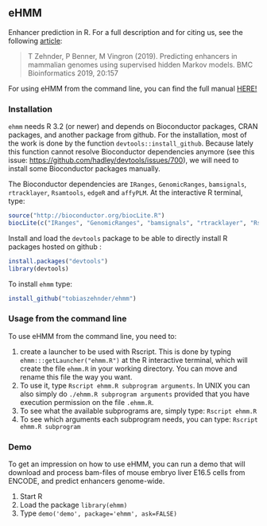 ## eHMM

Enhancer prediction in R. For a full description and for citing us, see the following [article](https://doi.org/10.1186/s12859-019-2708-6):

> T Zehnder, P Benner, M Vingron (2019). Predicting enhancers in mammalian genomes using supervised hidden Markov models. BMC Bioinformatics 2019, 20:157

For using eHMM from the command line, you can find the full manual [HERE!](https://cdn.jsdelivr.net/gh/tobiaszehnder/ehmm@master/inst/manual.html)


### Installation

`ehmm` needs R 3.2 (or newer) and depends on Bioconductor packages, CRAN packages, and another package from github. 
For the installation, most of the work is done by the function `devtools::install_github`. Because lately this function cannot resolve Bioconductor dependencies anymore (see this issue: https://github.com/hadley/devtools/issues/700), we will need to install some Bioconductor packages manually.

The Bioconductor dependencies are `IRanges`, `GenomicRanges`, `bamsignals`, `rtracklayer`, `Rsamtools`, `edgeR` and `affyPLM`. At the interactive R terminal, type:

```R
source("http://bioconductor.org/biocLite.R")
biocLite(c("IRanges", "GenomicRanges", "bamsignals", "rtracklayer", "Rsamtools", "edgeR", "affyPLM"))
```

Install and load the `devtools` package to be able to directly install R packages hosted on github :
```R
install.packages("devtools")
library(devtools)
```

To install `ehmm` type:

```R
install_github("tobiaszehnder/ehmm")
```

### Usage from the command line

To use eHMM from the command line, you need to:

1. create a launcher to be used with Rscript. This is done
by typing `ehmm:::getLauncher("ehmm.R")` at the R interactive 
terminal, which will create the file `ehmm.R` in your working directory. 
You can move and rename this file the way you want. 
2. To use it, type `Rscript ehmm.R subprogram arguments`.
In UNIX you can also simply do `./ehmm.R subprogram arguments` provided that
you have execution permission on the file `.ehmm.R`. 
3. To see what the available subprograms are, simply type: 
`Rscript ehmm.R` 
4. To see which arguments each subprogram needs, you can type: 
`Rscript ehmm.R subprogram`


### Demo

To get an impression on how to use eHMM, you can run a demo that will download and process bam-files of mouse embryo liver E16.5 cells from ENCODE, and predict enhancers genome-wide.

1. Start R
2. Load the package `library(ehmm)`
3. Type `demo('demo', package='ehmm', ask=FALSE)`
